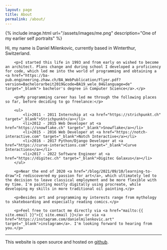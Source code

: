 ```yaml
---
layout: page
title: About
permalink: /about/
---
```



<div class='row two-images'>
    <div class='column'>
{% include image.html url="/assets/images/me.png" description="One of my earlier self portraits" %}
    </div>
    <div class='column'>
        <p>Hi, my name is Daniel Milenkovic, currently based in Winterthur, Switzerland.</p>

        <p>I started this life in 1993 and from early on wished to become an architect. Plans change and during school I developed a proficiency for code, which led me into the world of programming and obtaining a <a href="https://ba-pub.engineering.zhaw.ch/BA_WebPublication/Flyer.pdf?version=Bachelorarbeit2019&code=BA19_wele_04&language=de" target="_blank"> bachelor's degree in Computer Science</a>.</p>

        <p>My programming career has led me through the following places so far, before deciding to go freelance:</p>

        <ul>
            <li>2011 - 2011 Internship at <a href="https://strichpunkt.ch" target="_blank">Strichpunkt</a></li>
            <li>2012 - 2015 Web Developer at <a href="https://snowflake.ch" target="_blank">Snowflake</a></li>
            <li>2015 - 2016 Web Developer at <a href="https://notch-interactive.com" target="_blank">Notch Interactive</a></li>
            <li>2016 - 2017 Python/Django Developer at <a href="https://curve-interactions.com" target="_blank">Curve Interactions</a></li>
            <li>2017 - 2022 Software Engineer at <a href="https://digitec.ch" target="_blank">Digitec Galaxus</a></li>
        </ul>

        <p>Near the end of 2020 <a href="/blog/2021/09/10/learning-to-draw">I rediscovered my passion for art</a>, which ultimately led to the decision to leave classical employment and be more flexible with my time. I'm painting mostly digitally using procreate, while developing my skills in more traditional oil painting.</p>

        <p>Besides art and programming my interests range from mythology to skateboarding and especially reading comics.</p>

        <p>Feel free to contact me directly via <a href="mailto:{{ site.email }}">{{ site.email }}</a> or via <a href="https://instagram.com/danielmilenkovic.art" target="_blank">instagram</a>. I'm looking forward to hearing from you.</p>
<hr>
        <p>This website is open source and hosted on <a href="https://github.com/flipbug/danielmilenkovic.ch" target="_blank">github</a>.</p>
    </div>
</div>


